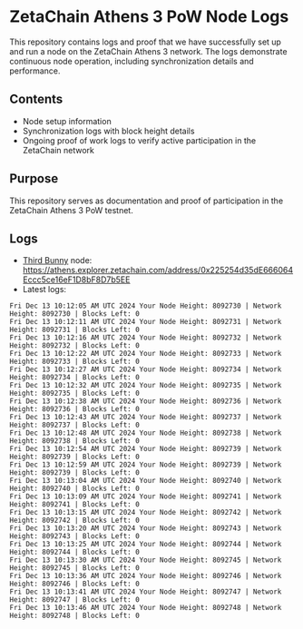 # ZetaChain Athens 3 PoW Node Logs
This repository contains logs and proof that we have successfully set up and run a node on the ZetaChain Athens 3 network. The logs demonstrate continuous node operation, including synchronization details and performance.

## Contents
- Node setup information
- Synchronization logs with block height details
- Ongoing proof of work logs to verify active participation in the ZetaChain network

## Purpose
This repository serves as documentation and proof of participation in the ZetaChain Athens 3 PoW testnet.

## Logs

- [Third Bunny](https://thirdbunny.xyz/) node: https://athens.explorer.zetachain.com/address/0x225254d35dE666064Eccc5ce16eF1D8bF8D7b5EE
- Latest logs:
```
Fri Dec 13 10:12:05 AM UTC 2024 Your Node Height: 8092730 | Network Height: 8092730 | Blocks Left: 0
Fri Dec 13 10:12:11 AM UTC 2024 Your Node Height: 8092731 | Network Height: 8092731 | Blocks Left: 0
Fri Dec 13 10:12:16 AM UTC 2024 Your Node Height: 8092732 | Network Height: 8092732 | Blocks Left: 0
Fri Dec 13 10:12:22 AM UTC 2024 Your Node Height: 8092733 | Network Height: 8092733 | Blocks Left: 0
Fri Dec 13 10:12:27 AM UTC 2024 Your Node Height: 8092734 | Network Height: 8092734 | Blocks Left: 0
Fri Dec 13 10:12:32 AM UTC 2024 Your Node Height: 8092735 | Network Height: 8092735 | Blocks Left: 0
Fri Dec 13 10:12:38 AM UTC 2024 Your Node Height: 8092736 | Network Height: 8092736 | Blocks Left: 0
Fri Dec 13 10:12:43 AM UTC 2024 Your Node Height: 8092737 | Network Height: 8092737 | Blocks Left: 0
Fri Dec 13 10:12:48 AM UTC 2024 Your Node Height: 8092738 | Network Height: 8092738 | Blocks Left: 0
Fri Dec 13 10:12:54 AM UTC 2024 Your Node Height: 8092739 | Network Height: 8092739 | Blocks Left: 0
Fri Dec 13 10:12:59 AM UTC 2024 Your Node Height: 8092739 | Network Height: 8092739 | Blocks Left: 0
Fri Dec 13 10:13:04 AM UTC 2024 Your Node Height: 8092740 | Network Height: 8092740 | Blocks Left: 0
Fri Dec 13 10:13:09 AM UTC 2024 Your Node Height: 8092741 | Network Height: 8092741 | Blocks Left: 0
Fri Dec 13 10:13:15 AM UTC 2024 Your Node Height: 8092742 | Network Height: 8092742 | Blocks Left: 0
Fri Dec 13 10:13:20 AM UTC 2024 Your Node Height: 8092743 | Network Height: 8092743 | Blocks Left: 0
Fri Dec 13 10:13:25 AM UTC 2024 Your Node Height: 8092744 | Network Height: 8092744 | Blocks Left: 0
Fri Dec 13 10:13:30 AM UTC 2024 Your Node Height: 8092745 | Network Height: 8092745 | Blocks Left: 0
Fri Dec 13 10:13:36 AM UTC 2024 Your Node Height: 8092746 | Network Height: 8092746 | Blocks Left: 0
Fri Dec 13 10:13:41 AM UTC 2024 Your Node Height: 8092747 | Network Height: 8092747 | Blocks Left: 0
Fri Dec 13 10:13:46 AM UTC 2024 Your Node Height: 8092748 | Network Height: 8092748 | Blocks Left: 0
```
